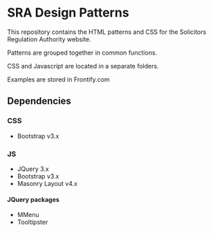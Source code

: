 # SRA Design Patterns

This repository contains the HTML patterns and CSS for the Solicitors Regulation Authority website. 

Patterns are grouped together in common functions.

CSS and Javascript are located in a separate folders. 

Examples are stored in Frontify.com

## Dependencies

### CSS

* Bootstrap v3.x

### JS 

* JQuery 3.x
* Bootstrap v3.x
* Masonry Layout v4.x

#### JQuery packages 

* MMenu
* Tooltipster